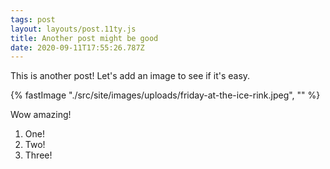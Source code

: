 ```yaml
---
tags: post
layout: layouts/post.11ty.js
title: Another post might be good
date: 2020-09-11T17:55:26.787Z
---
```


This is another post! Let's add an image to see if it's easy.

{% fastImage "./src/site/images/uploads/friday-at-the-ice-rink.jpeg", "" %}

Wow amazing!

1. One!
2. Two!
3. Three!
